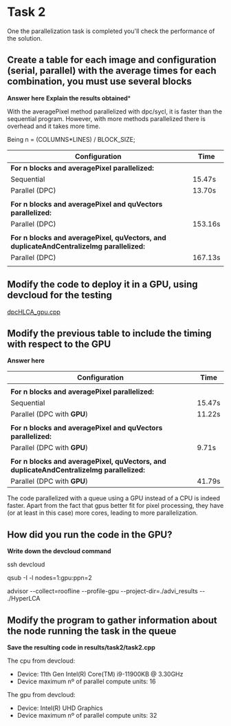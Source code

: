
# Task 2
One the parallelization task is completed you'll check the performance of the solution.

## Create a table for each image and configuration (serial, parallel) with the average times for each combination, you must use several blocks
**Answer here** **Explain the results obtained***

With the averagePixel method parallelized with dpc/sycl, it is faster than the sequential program. However, with more methods parallelized there is overhead and it takes more time.

Being n = (COLUMNS*LINES) / BLOCK_SIZE;

| Configuration                                   | Time       |
|--------------------------------------------------|------------|
| **For n blocks and averagePixel parallelized:**  |            |
| Sequential                                       | 15.47s     |
| Parallel (DPC)                                   | 13.70s      |
|                                                  |            |
| **For n blocks and averagePixel and quVectors parallelized:** |            |
| Parallel (DPC)                                   | 153.16s    |
|                                                  |            |
| **For n blocks and averagePixel, quVectors, and duplicateAndCentralizeImg parallelized:** |            |
| Parallel (DPC)                                   | 167.13s    |
|                                                  |            |

## Modify the code to deploy it in a GPU, using devcloud for the testing

[dpcHLCA_gpu.cpp](results/task2/dpcHLCA_gpu.cpp)
## Modify the previous table to include the timing with respect to the GPU
**Answer here**

| Configuration                                   | Time       |
|-------------------------------------------------|------------|
|                                                  |            |
| **For n blocks and averagePixel parallelized:**  |            |
| Sequential                                       | 15.47s     |
| Parallel (DPC with **GPU**)                                   | 11.22s     |
|                                                  |            |
| **For n blocks and averagePixel and quVectors parallelized:** |            |
| Parallel (DPC with **GPU**)                                    | 9.71s      |
|                                                  |            |
| **For n blocks and averagePixel, quVectors, and duplicateAndCentralizeImg parallelized:** |            |
| Parallel (DPC with **GPU**)                                   | 41.79s     |


The code parallelized with a queue using a GPU instead of a CPU is indeed faster. Apart from the fact that gpus better fit for pixel processing, they have (or at least in this case) more cores, leading to more parallelization.
## How did you run the code in the GPU?
**Write down the devcloud command**

ssh devcloud

qsub -I -l nodes=1:gpu:ppn=2

advisor --collect=roofline --profile-gpu --project-dir=./advi_results -- ./HyperLCA

## Modify the program to gather information about the node running the task in the queue
**Save the resulting code in results/task2/task2.cpp**

The cpu from devcloud:
- Device: 11th Gen Intel(R) Core(TM) i9-11900KB @ 3.30GHz
- Device maximum nº of parallel compute units: 16

The gpu from devcloud: 
- Device: Intel(R) UHD Graphics
- Device maximum nº of parallel compute units: 32